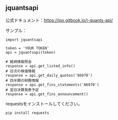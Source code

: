 ## jquantsapi
  
公式ドキュメント：https://jpx.gitbook.io/j-quants-api/  
  
サンプル：  
  
```
import jquantsapi

token = 'YOUR TOKEN'
api = jquantsapi(token)

# 銘柄情報照会
response = api.get_listed_info()
# 日次の株価情報
response = api.get_daily_quotes('86970')
# 四半期の財務情報
response = api.get_fins_statements('86970')
# 翌日決算発表予定
response = api.get_fins_announcement()
```
  
requestsをインストールしてください。  
  
```
pip install requests
```
